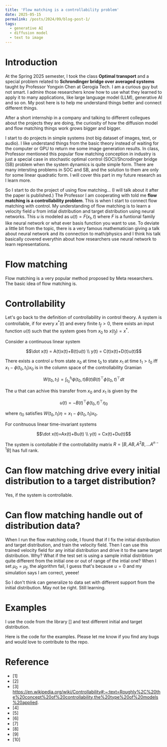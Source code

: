 ```yaml
---
title: 'Flow matching is a controllability problem'
date: 2025-05-15
permalink: /posts/2024/09/blog-post-1/
tags:
  - generative AI
  - diffusion model
  - text to image
---
```

# Introduction
At the Spring 2025 semester, I took the class **Optimal transport** and a special problem related to **Schrondinger bridge over averaged systems** taught by Professor Yongxin Chen at Gerogia Tech.
I am a curious guy but not smart. I admire those researchers know how to use what they learned to apply it to many applications, like large language model (LLM), generative AI and so on.
My post here is to help me understand things better and connect different things.

After a short internship in a company and talking to different collegues about the projects they are doing, the curiosity of how the diffusion model and flow matching things work grows bigger and bigger.

I start to do projects in simple systems (not big dataset of images, text, or audio). I like understand things from the basic theory instead of waiting for the computer or GPU to return me some image generation results.
In class, Professor mentioned this popular flow matching conception in industry is just a special case in stochastic optimal control (SOC)/Shcrodinger bridge (SB) problem when the system dynamics is quite simple form.
There are many intersting problems in SOC and SB, and the solution to them are only for some linear quadratic form.
I will cover this part in my future research as I learn more.

So I start to do the project of using flow matching... (I will talk about it after the paper is published.)
The Professor I am cooperating with told me **flow matching is a controllability problem**. This is when I start to connect flow matching with control.
My understanding of flow matching is to learn a velocity field $u$ from intial distribution and target distribution using neural networks.
This $u$ is modeled as $u(t)=F(x_t,t)$ where $F$ is a funtional family like neural network or what ever basis function you want to use. 
To deviate a little bit from the topic, there is a very famous mathematician giving a talk about neural network and its connection to math/physics and I think his talk basically covered everythin about how researchers use neural network to learn representations.

# Flow matching
Flow matching is a very popular method proposed by Meta researchers.
The basic idea of flow matching is.

# Controllability
Let's go back to the definition of controllability in control theory.
A system is controllable, if for every $x^*(t)$ and every finite $t_f>0$, there exists an input function $u(t)$ such that the system goes from $x_0$ to $x(t_f)=x^*$.

Consider a continuous linear system
```math
\dot x(t) = A(t)x(t)+B(t)u(t) \\
y(t) = C(t)x(t)+D(t)u(t)
```
There exists a control $u$ from state $x_0$ at time $t_0$ to state $x_1$ at time $t_1>t_0$ iff $x_1-\phi(t_0,t_1)x_0$ is in the column space of the controllability Gramian
```math
W(t_0,t_1) = \int_{t_0}^{t_1}\phi(t_0, t)B(t)B(t)^\top \phi(t_0,t)^\top dt
``` 
The $u$ that can achive this transfer from $x_0$ and $x_1$ is given by the
```math
u(t) = -B(t)^\top \phi(t_0,t)^\top \eta_0
```
where $\eta_0$  satisfies $W(t_0,t_1)\eta=x_1-\phi(t_0,t_1)x_0$.

For conitnuous linear time-invariant systems
```math
\dot x(t)=Ax(t)+Bu(t) \\
y(t) = Cx(t)+Du(t)
```
The system is contollable if the controllability matrix $R=[B,AB,A^2B,\dots A^{n-1}B]$ has full rank.





# Can flow matching drive every initial distribution to a target distribution?
Yes, if the system is controllable.


# Can flow matching handle out of distribution data?
When I run the flow matching code, I found that if I fix the initial distribution and target distribution, and train  the velocity field.
Then I can use this trained velocity field for any initial distribution and drive it to the same target distribution.
Why?
What if the test set is using a sample initial distribtion quite different from the initial one or out of range of the intial one?
When I set $\mu_0=\mu_f$, the algorithm fail, I guess that's because $u=0$ and my simulation says I am correct, yeeee!

So I don't think can generalize to data set with different support from the initial distribution.
May not be right. Still learning.



# Examples
I use the code from the library [] and test different initial and target distribution.



Here is the code for the examples. Please let me know if you find any bugs and would love to contribute to the repo.

# Reference
- [1] 
- [2] 
- [3] https://en.wikipedia.org/wiki/Controllability#:~:text=Roughly%2C%20the%20concept%20of%20controllability,the%20type%20of%20models%20applied.
- [4]
- [5]
- [6]
- [7]
- [8]
- [9]
- [10]








